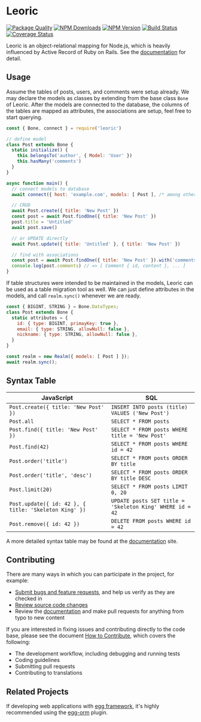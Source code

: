 # Leoric

[![Package Quality](https://packagequality.com/shield/leoric.svg)](https://packagequality.com/#?package=leoric)
[![NPM Downloads](https://img.shields.io/npm/dm/leoric.svg?style=flat)](https://www.npmjs.com/package/leoric)
[![NPM Version](http://img.shields.io/npm/v/leoric.svg?style=flat)](https://www.npmjs.com/package/leoric)
[![Build Status](https://travis-ci.org/cyjake/leoric.svg)](https://travis-ci.org/cyjake/leoric)
[![Coverage Status](https://coveralls.io/repos/github/cyjake/leoric/badge.svg?branch=master)](https://coveralls.io/github/cyjake/leoric?branch=master)

Leoric is an object-relational mapping for Node.js, which is heavily influenced by Active Record of Ruby on Rails. See the [documentation](https://leoric.js.org) for detail.

## Usage

Assume the tables of posts, users, and comments were setup already. We may declare the models as classes by extending from the base class `Bone` of Leoric. After the models are connected to the database, the columns of the tables are mapped as attributes, the associations are setup, feel free to start querying.

```js
const { Bone, connect } = require('leoric')

// define model
class Post extends Bone {
  static initialize() {
    this.belongsTo('author', { Model: 'User' })
    this.hasMany('comments')
  }
}

async function main() {
  // connect models to database
  await connect({ host: 'example.com', models: [ Post ], /* among other options */ })

  // CRUD
  await Post.create({ title: 'New Post' })
  const post = await Post.findOne({ title: 'New Post' })
  post.title = 'Untitled'
  await post.save()

  // or UPDATE directly
  await Post.update({ title: 'Untitled' }, { title: 'New Post' })

  // find with associations
  const post = await Post.findOne({ title: 'New Post' }).with('comments')
  console.log(post.comments) // => [ Comment { id, content }, ... ]
}
```

If table structures were intended to be maintained in the models, Leoric can be used as a table migration tool as well. We can just define attributes in the models, and call `realm.sync()` whenever we are ready.

```js
const { BIGINT, STRING } = Bone.DataTypes;
class Post extends Bone {
  static attributes = {
    id: { type: BIGINT, primayKey: true },
    email: { type: STRING, allowNull: false },
    nickname: { type: STRING, allowNull: false },
  }
}

const realm = new Realm({ models: [ Post ] });
await realm.sync();
```

## Syntax Table

| JavaScript                              | SQL                                                |
|-----------------------------------------|----------------------------------------------------|
| `Post.create({ title: 'New Post' })`    | `INSERT INTO posts (title) VALUES ('New Post')`    |
| `Post.all`                              | `SELECT * FROM posts`                              |
| `Post.find({ title: 'New Post' })`      | `SELECT * FROM posts WHERE title = 'New Post'`     |
| `Post.find(42)`                         | `SELECT * FROM posts WHERE id = 42`                |
| `Post.order('title')`                   | `SELECT * FROM posts ORDER BY title`               |
| `Post.order('title', 'desc')`           | `SELECT * FROM posts ORDER BY title DESC`          |
| `Post.limit(20)`                        | `SELECT * FROM posts LIMIT 0, 20`                  |
| `Post.update({ id: 42 }, { title: 'Skeleton King' })` | `UPDATE posts SET title = 'Skeleton King' WHERE id = 42` |
| `Post.remove({ id: 42 })`               | `DELETE FROM posts WHERE id = 42`                  |

A more detailed syntax table may be found at the [documentation](https://leoric.js.org/#syntax-table) site.

## Contributing

There are many ways in which you can participate in the project, for example:

- [Submit bugs and feature requests](https://github.com/cyjake/leoric/issues), and help us verify as they are checked in
- [Review source code changes](https://github.com/cyjake/leoric/pulls)
- Review the [documentation](https://leoric.js.org) and make pull requests for anything from typo to new content

If you are interested in fixing issues and contributing directly to the code base, please see the document [How to Contribute](https://leoric.js.org/contributing/guides), which covers the following:

- The development workflow, including debugging and running tests
- Coding guidelines
- Submitting pull requests
- Contributing to translations

## Related Projects

If developing web applications with [egg framework](https://eggjs.org/), it's highly recommended using the [egg-orm](https://github.com/eggjs/egg-orm) plugin.
